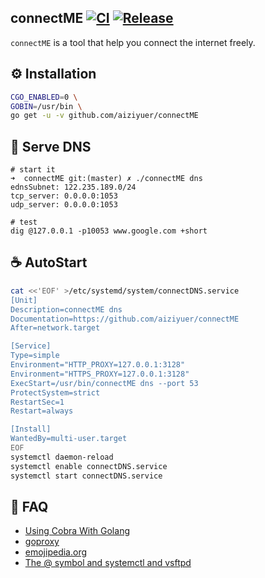 connectME
[![CI](https://github.com/aiziyuer/connectME/workflows/CI/badge.svg)](https://github.com/aiziyuer/connectME/actions?query=workflow%3ACI) 
[![Release](https://github.com/aiziyuer/connectME/workflows/Release/badge.svg)](https://github.com/aiziyuer/connectME/releases/latest)
---

`connectME` is a tool that help you connect the internet freely.

## ⚙ Installation

``` bash
CGO_ENABLED=0 \
GOBIN=/usr/bin \
go get -u -v github.com/aiziyuer/connectME
```


## 🧼 Serve DNS

```
# start it
➜  connectME git:(master) ✗ ./connectME dns
ednsSubnet: 122.235.189.0/24
tcp_server: 0.0.0.0:1053
udp_server: 0.0.0.0:1053

# test
dig @127.0.0.1 -p10053 www.google.com +short
```

## ☕ AutoStart

```bash
cat <<'EOF' >/etc/systemd/system/connectDNS.service
[Unit]
Description=connectME dns
Documentation=https://github.com/aiziyuer/connectME
After=network.target

[Service]
Type=simple
Environment="HTTP_PROXY=127.0.0.1:3128"
Environment="HTTPS_PROXY=127.0.0.1:3128"
ExecStart=/usr/bin/connectME dns --port 53
ProtectSystem=strict
RestartSec=1
Restart=always

[Install]
WantedBy=multi-user.target
EOF
systemctl daemon-reload
systemctl enable connectDNS.service
systemctl start connectDNS.service
```

## 🙏 FAQ

- [Using Cobra With Golang](https://o-my-chenjian.com/2017/09/20/Using-Cobra-With-Golang/)
- [goproxy](https://goproxy.io/zh/)
- [emojipedia.org](https://emojipedia.org/)
- [The @ symbol and systemctl and vsftpd](https://superuser.com/questions/393423/the-symbol-and-systemctl-and-vsftpd)